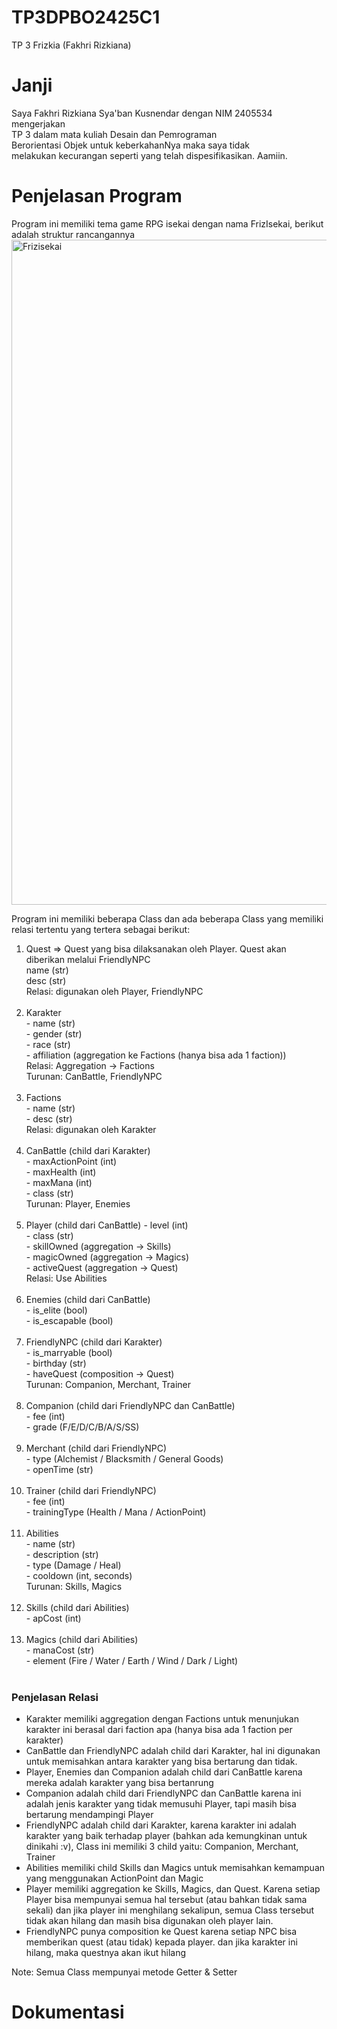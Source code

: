 # TP3DPBO2425C1
TP 3 Frizkia (Fakhri Rizkiana)

# Janji
Saya Fakhri Rizkiana Sya'ban Kusnendar dengan NIM 2405534 mengerjakan<br> 
TP 3 dalam mata kuliah Desain dan Pemrograman<br>
Berorientasi Objek untuk keberkahanNya maka saya tidak<br>
melakukan kecurangan seperti yang telah dispesifikasikan. Aamiin.<br>

# Penjelasan Program
Program ini memiliki tema game RPG isekai dengan nama FrizIsekai, berikut adalah struktur rancangannya<br>
<img width="1234" height="1064" alt="Frizisekai" src="https://github.com/user-attachments/assets/94cf0ef5-2203-4969-9252-54032f6f17d0" />

Program ini memiliki beberapa Class dan ada beberapa Class yang memiliki relasi tertentu yang tertera sebagai berikut:<br>
<ol type = 1>
  <li>
    Quest => Quest yang bisa dilaksanakan oleh Player. Quest akan diberikan melalui FriendlyNPC <br>
    name (str)<br>
    desc (str)<br>
    Relasi: digunakan oleh Player, FriendlyNPC<br><br>
  </li>
  <li>
    Karakter<br>
    - name (str)<br>
    - gender (str)<br>
    - race (str)<br>
    - affiliation (aggregation ke Factions (hanya bisa ada 1 faction))<br>
    Relasi: Aggregation -> Factions<br>
    Turunan: CanBattle, FriendlyNPC<br><br>
  </li>
  <li>
    Factions<br>
    - name (str)<br>
    - desc (str)<br>
    Relasi: digunakan oleh Karakter<br><br>
  </li>
  <li>
    CanBattle (child dari Karakter)<br>
    - maxActionPoint (int)<br>
    - maxHealth (int)<br>
    - maxMana (int)<br>
    - class (str)<br>
    Turunan: Player, Enemies<br><br>
  </li>
  <li>
    Player (child dari CanBattle)
    - level (int)<br>
    - class (str)<br>
    - skillOwned (aggregation -> Skills)<br>
    - magicOwned (aggregation -> Magics)<br>
    - activeQuest (aggregation -> Quest)<br>
    Relasi: Use Abilities<br><br>
  </li>
  <li>
    Enemies (child dari CanBattle)<br>
    - is_elite (bool)<br>
    - is_escapable (bool)<br><br>
  </li>
  <li>
    FriendlyNPC (child dari Karakter)<br>
  - is_marryable (bool)<br>
  - birthday (str)<br>
  - haveQuest (composition -> Quest)<br>
  Turunan: Companion, Merchant, Trainer<br><br>
  </li>
  <li>
    Companion (child dari FriendlyNPC dan CanBattle)<br>
    - fee (int)<br>
    - grade (F/E/D/C/B/A/S/SS)<br><br>
  </li>
  <li>
    Merchant (child dari FriendlyNPC)<br>
    - type (Alchemist / Blacksmith / General Goods)<br>
    - openTime (str)<br><br>
  </li>
  <li>
    Trainer (child dari FriendlyNPC)<br>
    - fee (int)<br>
    - trainingType (Health / Mana / ActionPoint)<br><br>
  </li>
  <li>
    Abilities<br>
    - name (str)<br>
    - description (str)<br>
    - type (Damage / Heal)<br>
    - cooldown (int, seconds)<br>
    Turunan: Skills, Magics<br><br>
  </li>
  <li>
    Skills (child dari Abilities)<br>
  - apCost (int)<br><br>
  </li>
  <li>
    Magics (child dari Abilities)<br>
  - manaCost (str)<br>
  - element (Fire / Water / Earth / Wind / Dark / Light)<br><br>
  </li>
</ol>

<h3>Penjelasan Relasi</h3>
<ul>
  <li>Karakter memiliki aggregation dengan Factions untuk menunjukan karakter ini berasal dari faction apa (hanya bisa ada 1 faction per karakter)</li>
  <li>CanBattle dan FriendlyNPC adalah child dari Karakter, hal ini digunakan untuk memisahkan antara karakter yang bisa bertarung dan tidak.</li>
  <li>Player, Enemies dan Companion adalah child dari CanBattle karena mereka adalah karakter yang bisa bertanrung</li>
  <li>Companion adalah child dari FriendlyNPC dan CanBattle karena ini adalah jenis karakter yang tidak memusuhi Player, tapi masih bisa bertarung mendampingi Player</li>
  <li>FriendlyNPC adalah child dari Karakter, karena karakter ini adalah karakter yang baik terhadap player (bahkan ada kemungkinan untuk dinikahi :v), Class ini memiliki 3 child yaitu: Companion, Merchant, Trainer</li>
  <li>Abilities memiliki child Skills dan Magics untuk memisahkan kemampuan yang menggunakan ActionPoint dan Magic</li>
  <li>Player memiliki aggregation ke Skills, Magics, dan Quest. Karena setiap Player bisa mempunyai semua hal tersebut (atau bahkan tidak sama sekali) dan jika player ini menghilang sekalipun, semua Class tersebut tidak akan hilang dan masih bisa digunakan oleh player lain.</li>
  <li>FriendlyNPC punya composition ke Quest karena setiap NPC bisa memberikan quest (atau tidak) kepada player. dan jika karakter ini hilang, maka questnya akan ikut hilang</li>
</ul>

Note: Semua Class mempunyai metode Getter & Setter<br>

# Dokumentasi
